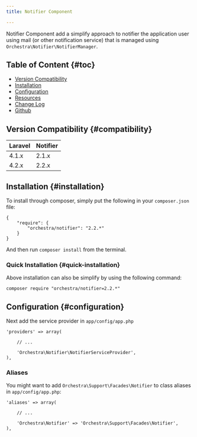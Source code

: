 ```yaml
---
title: Notifier Component

---
```


Notifier Component add a simplify approach to notifier the application user using mail (or other notification service) that is managed using `Orchestra\Notifier\NotifierManager`.

## Table of Content {#toc}

* [Version Compatibility](#compatibility)
* [Installation](#installation)
* [Configuration](#configuration)
* [Resources](#resources)
* [Change Log](/docs/2.2/components/notifier/changes#v2-2)
* [Github](https://github.com/orchestral/notifier)

## Version Compatibility {#compatibility}

Laravel    | Notifier
:----------|:----------
 4.1.x     | 2.1.x
 4.2.x     | 2.2.x

## Installation {#installation}

To install through composer, simply put the following in your `composer.json` file:

	{
		"require": {
			"orchestra/notifier": "2.2.*"
		}
	}

And then run `composer install` from the terminal.

### Quick Installation {#quick-installation}

Above installation can also be simplify by using the following command:

	composer require "orchestra/notifier=2.2.*"


## Configuration {#configuration}

Next add the service provider in `app/config/app.php`

	'providers' => array(
		
		// ...

		'Orchestra\Notifier\NotifierServiceProvider',
	),

### Aliases

You might want to add `Orchestra\Support\Facades\Notifier` to class aliases in `app/config/app.php`:

	'aliases' => array(

		// ...

		'Orchestra\Notifier' => 'Orchestra\Support\Facades\Notifier',
	),

